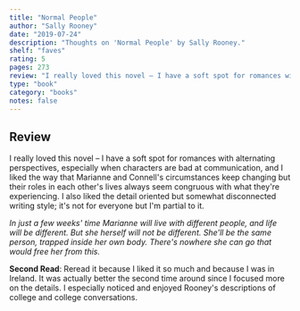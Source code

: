 ```yaml
---
title: "Normal People"
author: "Sally Rooney"
date: "2019-07-24"
description: "Thoughts on 'Normal People' by Sally Rooney."
shelf: "faves"
rating: 5
pages: 273
review: "I really loved this novel – I have a soft spot for romances with alternating perspectives, especially when characters are bad at communication, and I liked the way that Marianne and Connell's circumstances keep changing but their roles in each other's lives always seem congruous with what they're experiencing. I also liked the detail oriented but somewhat disconnected writing style; it's not for everyone but I'm partial to it.<br/><br/>'In just a few weeks' time Marianne will live with different people, and life will be different. But she herself will not be different. She'll be the same person, trapped inside her own body. There's nowhere she can go that would free her from this.'<br/><br/><b>Second Read</b>: Reread it because I liked it so much and because I was in Ireland. It was actually better the second time around since I focused more on the details. I especially noticed and enjoyed Rooney's descriptions of college and college conversations."
type: "book"
category: "books"
notes: false
---
```


## Review

I really loved this novel – I have a soft spot for romances with alternating perspectives, especially when characters are bad at communication, and I liked the way that Marianne and Connell's circumstances keep changing but their roles in each other's lives always seem congruous with what they're experiencing. I also liked the detail oriented but somewhat disconnected writing style; it's not for everyone but I'm partial to it.

<i>In just a few weeks' time Marianne will live with different people, and life will be different. But she herself will not be different. She'll be the same person, trapped inside her own body. There's nowhere she can go that would free her from this.</i>

<b>Second Read</b>: Reread it because I liked it so much and because I was in Ireland. It was actually better the second time around since I focused more on the details. I especially noticed and enjoyed Rooney's descriptions of college and college conversations.
